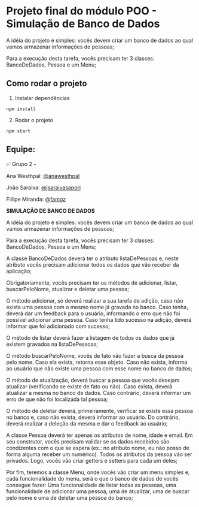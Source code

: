 # Projeto final do módulo POO - Simulação de Banco de Dados

A idéia do projeto é simples: vocês devem criar um banco de dados ao qual vamos armazenar
informações de pessoas;

Para a execução desta tarefa, vocês precisam ter 3 classes: BancoDeDados, Pessoa e um
Menu;

## Como rodar o projeto
1. Instalar dependências
```
npm install
```
2. Rodar o projeto
```
npm start
```

## Equipe:

✅ Grupo 2 -

Ana Westhpal: [@anawesthpal](https://github.com/anawesthpal)

João Saraiva: [@jsaraivasapori](https://github.com/jsaraivasapori)

Fillipe Miranda: [@famgz](https://github.com/famgz)


**SIMULAÇÃO DE BANCO DE DADOS**

A idéia do projeto é simples: vocês devem criar um banco de dados ao qual vamos armazenar informações de pessoas;

Para a execução desta tarefa, vocês precisam ter 3 classes: BancoDeDados, Pessoa e um Menu;

A classe BancoDeDados deverá ter o atributo listaDePessoas e, neste atributo vocês precisam adicionar todos os dados que vão receber da aplicação;

Obrigatoriamente, vocês precisam ter os métodos de adicionar, listar, buscarPeloNome, atualizar e deletar uma pessoa;

O método adicionar, só deverá realizar a sua tarefa de adição, caso não exista uma pessoa com o mesmo nome já gravada no banco. Caso tenha, deverá dar um feedback para o usuário, informando o erro que não foi possível adicionar uma pessoa. Caso tenha tido sucesso na adição, deverá informar que foi adicionado com sucesso;

O método de listar deverá fazer a listagem de todos os dados que já existem gravados na listaDePessoas;

O método buscarPeloNome, vocês de fato vão fazer a busca da pessoa pelo nome. Caso ela exista, retorna esse objeto. Caso não exista, informa ao usuário que não existe uma pessoa com esse nome no banco de dados;

O método de atualização, deverá buscar a pessoa que vocês desejam atualizar (verificando se existe de fato ou não). Caso exista, deverá atualizar a mesma no banco de dados. Caso contrário, deverá informar um erro de que não foi localizada tal pessoa;

O método de deletar deverá, primeiramente, verificar se existe essa pessoa no banco e, caso não exista, deverá informar ao usuário. Do contrário, deverá realizar a deleção da mesma e dar o feedback ao usuário;

A classe Pessoa deverá ter apenas os atributos de nome, idade e email. Em seu construtor, vocês precisam validar se os dados recebidos são condizentes com o que se espera (ex.: no atributo nome, eu não posso de forma alguma receber um numérico). Todos os atributos da pessoa vão ser privados. Logo, vocês vão criar getters e setters para cada um deles;

Por fim, teremos a classe Menu, onde vocês vão criar um menu simples e, cada funcionalidade do menu, será o que o banco de dados de vocês consegue fazer: Uma funcionalidade de listar todas as pessoas, uma funcionalidade de adicionar uma pessoa, uma de atualizar, uma de buscar pelo nome e uma de deletar uma pessoa do banco;

